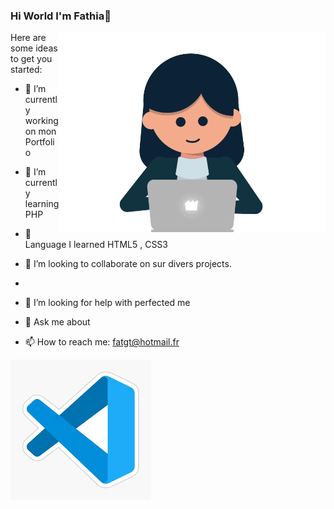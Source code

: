 ### Hi World I'm Fathia👋

<img align="right" alt="gif" src="https://github.com/fathiahue/fathiahue/blob/main/gif1.gif" widht="500" height="320" />

Here are some ideas to get you started:

- 🔭 I’m currently working on  mon Portfolio
- 🌱 I’m currently learning PHP
- 🌱 Language I learned HTML5 , CSS3
- 👯 I’m looking to collaborate on sur divers projects.
- 
- 🤔 I’m looking for help with perfected me

- 💬 Ask me about 
- 📫 How to reach me: fatgt@hotmail.fr
<img align="left" alt="VisualStudioCode" widht="26px" src="https://github.com/fathiahue/fathiahue/blob/main/vsc1.png" widht="5px"/>

